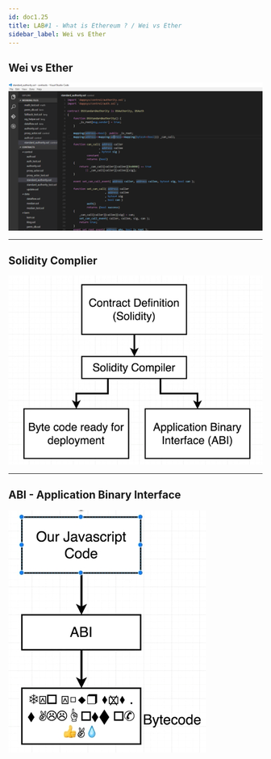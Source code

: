 ```yaml
---
id: doc1.25
title: LAB#1 - What is Ethereum ? / Wei vs Ether
sidebar_label: Wei vs Ether
---
```


## Wei vs Ether



![alt text](.\assets\Imagem16_1.png)

---


## Solidity Complier

![alt text](.\assets\Imagem16_2.jpg)


---

## ABI - Application Binary Interface

![alt text](.\assets\Imagem16_3.jpg)

